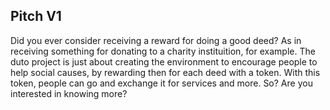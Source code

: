 ## Pitch V1

Did you ever consider receiving a reward for doing a good deed? 
As in receiving something for donating to a charity instituition, for example. 
The duto project is just about creating the environment to encourage people to help social causes, 
by rewarding then for each deed with a token. With this token, people can go and exchange it for services and more.
So? Are you interested in knowing more?
